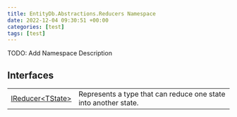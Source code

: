 ```yaml
---
title: EntityDb.Abstractions.Reducers Namespace
date: 2022-12-04 09:30:51 +00:00
categories: [test]
tags: [test]
---
```



TODO: Add Namespace Description

## Interfaces
<table><tr><td><!--/posts/dotnet-entitydb-abstractions-reducers-ireducer`1--><a href='#'>IReducer&lt;TState&gt;</a></td><td>
Represents a type that can reduce one state into another state.
</td></tr></table>
